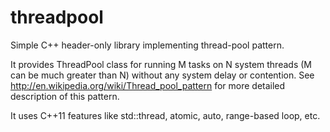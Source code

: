 threadpool
==========

Simple C++ header-only library implementing thread-pool pattern.

It provides ThreadPool class for running M tasks on N system threads (M can be much greater than N) 
without any system delay or contention.
See http://en.wikipedia.org/wiki/Thread_pool_pattern for more detailed description of this pattern.

It uses C++11 features like std::thread, atomic, auto, range-based loop, etc.

